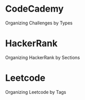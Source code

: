 # CodeCademy 
Organizing Challenges by Types




# HackerRank
Organizing HackerRank by Sections



# Leetcode
Organizing Leetcode by Tags
